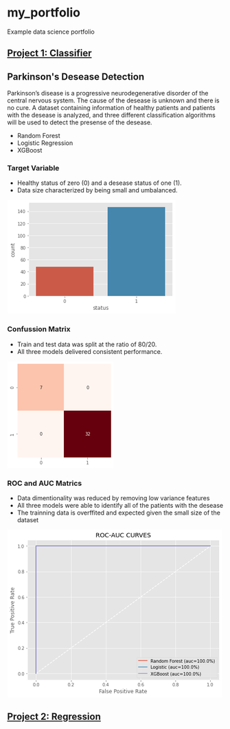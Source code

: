 # my_portfolio
Example data science portfolio

## [Project 1: Classifier](https://github.com/JJSSEE/my_portfolio/blob/main/notebooks/Parkinson's%20Disease.ipynb)

## Parkinson's Desease Detection
Parkinson’s disease is a progressive neurodegenerative disorder of the central nervous system. The cause of the desease is unknown and there is no cure. A dataset containing information of healthy patients and patients with the desease is analyzed, and three different classification algorithms will be used to detect the presense of the desease.
* Random Forest
* Logistic Regression
* XGBoost

### Target Variable
* Healthy status of zero (0) and a desease status of one (1).
* Data size characterized by being small and umbalanced.

![](https://github.com/JJSSEE/my_portfolio/blob/main/images/label_count.png)


### Confussion Matrix

* Train and test data was split at the ratio of 80/20.
* All three models delivered consistent performance.

![](https://github.com/JJSSEE/my_portfolio/blob/main/images/heat_map.png)

### ROC and AUC Matrics

* Data dimentionality was reduced by removing low variance features 
* All three models were able to identify all of the patients with the desease
* The trainning data is overffited and expected given the small size of the dataset


![](https://github.com/JJSSEE/my_portfolio/blob/main/images/roc_auc.png)

## [Project 2: Regression](https://github.com/JJSSEE/my_portfolio/blob/main/notebooks/Parkinson's%20Disease.ipynb)

